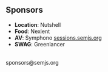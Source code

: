 ##  Sponsors

- **Location**: Nutshell
- **Food**: Nexient
- **AV**: Symphono [sessions.semjs.org](http://sessions.semjs.org)
- **SWAG**: Greenlancer

<br />
sponsors@semjs.org
